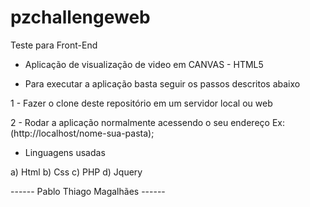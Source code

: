# pzchallengeweb
Teste para Front-End 


- Aplicação de visualização de video em CANVAS - HTML5

- Para executar a aplicação basta seguir os passos descritos abaixo


 1 - Fazer o clone deste repositório em um servidor local ou web

 2 - Rodar a aplicação normalmente acessendo o seu endereço Ex: (http://localhost/nome-sua-pasta);


 - Linguagens usadas

 a) Html
 b) Css
 c) PHP
 d) Jquery


 ------ Pablo Thiago Magalhães ------

